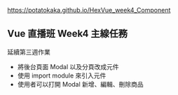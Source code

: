 https://potatokaka.github.io/HexVue_week4_Component

## Vue 直播班 Week4 主線任務

延續第三週作業

- 將後台頁面 Modal 以及分頁改成元件
- 使用 import module 來引入元件
- 使用者可以打開 Modal 新增、編輯、刪除商品
